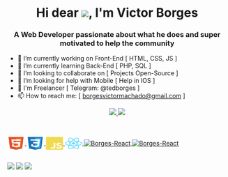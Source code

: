 <h1 align="center">Hi dear <img src="https://raw.githubusercontent.com/kaueMarques/kaueMarques/master/hi.gif" width="30px">, I'm Victor Borges</h1>
<h3 align="center">A Web Developer passionate about what he does and super motivated to help the community</h3> 

- 🔭 I’m currently working on Front-End [ HTML, CSS, JS ]
- 🌱 I’m currently learning Back-End [ PHP, SQL ]
- 👯 I’m looking to collaborate on [ Projects Open-Source ]
- 🤔 I’m looking for help with Mobile [ Help in IOS ]
- 💬 I'm Freelancer [ Telegram: @tedborges ]
- 📫 How to reach me: [ borgesvictormachado@gmail.com ]


<div align="center">
  <a href="https://github.com/tedborges">
  <img height="180em" src="https://github-readme-stats.vercel.app/api?username=tedborges&show_icons=true&theme=react&include_all_commits=true&count_private=true"/>
  <img height="180em" src="https://github-readme-stats.vercel.app/api/top-langs/?username=tedborges&theme=react"/>
</div>

  ##
  
  
<div style="display: inline_block"><br>
  <img align="center" alt="Borges-HTML" height="30" width="40" src="https://raw.githubusercontent.com/devicons/devicon/master/icons/html5/html5-original.svg">
  <img align="center" alt="Borges-CSS" height="30" width="40" src="https://raw.githubusercontent.com/devicons/devicon/master/icons/css3/css3-original.svg">
  <img align="center" alt="Borges-Js" height="30" width="40" src="https://raw.githubusercontent.com/devicons/devicon/master/icons/javascript/javascript-plain.svg">
  <img align="center" alt="Borges-React" height="30" width="40" src="https://raw.githubusercontent.com/devicons/devicon/master/icons/react/react-original.svg">
  <img align="center" alt="Borges-React" height="40" width="50" src="https://cdn.jsdelivr.net/gh/devicons/devicon/icons/php/php-plain.svg">
  <img align="center" alt="Borges-React" height="50" width="60" src="https://cdn.jsdelivr.net/gh/devicons/devicon/icons/mysql/mysql-original-wordmark.svg">
</div>

  ##
  
  
<div> 
  <a href="https://instagram.com/tedwborges" target="_blank"><img src="https://img.shields.io/badge/-Instagram-%23E4405F?style=for-the-badge&logo=instagram&logoColor=white" target="_blank"></a>
 <a href="https://t.me/tedborges" target="_blank"><img src="https://img.shields.io/badge/Telegram-2CA5E0?style=for-the-badge&logo=telegram&logoColor=white" target="_blank"></a>
  <a href="https://www.linkedin.com/in/victor-machado-borges/" target="_blank"><img src="https://img.shields.io/badge/-LinkedIn-%230077B5?style=for-the-badge&logo=linkedin&logoColor=white" target="_blank"></a>
</div>
